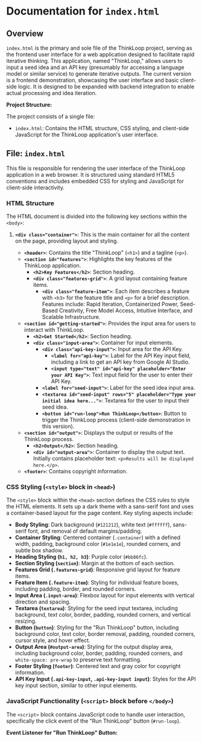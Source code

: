 # Documentation for `index.html`

## Overview

`index.html` is the primary and sole file of the ThinkLoop project, serving as the frontend user interface for a web application designed to facilitate rapid iterative thinking. This application, named "ThinkLoop," allows users to input a seed idea and an API key (presumably for accessing a language model or similar service) to generate iterative outputs. The current version is a frontend demonstration, showcasing the user interface and basic client-side logic. It is designed to be expanded with backend integration to enable actual processing and idea iteration.

**Project Structure:**

The project consists of a single file:

-   `index.html`: Contains the HTML structure, CSS styling, and client-side JavaScript for the ThinkLoop application's user interface.

## File: `index.html`

This file is responsible for rendering the user interface of the ThinkLoop application in a web browser. It is structured using standard HTML5 conventions and includes embedded CSS for styling and JavaScript for client-side interactivity.

### HTML Structure

The HTML document is divided into the following key sections within the `<body>`:

1.  **`<div class="container">`**: This is the main container for all the content on the page, providing layout and styling.

    -   **`<header>`**: Contains the title "ThinkLoop" (`<h1>`) and a tagline (`<p>`).
    -   **`<section id="features">`**: Highlights the key features of the ThinkLoop application.
        -   **`<h2>Key Features</h2>`**: Section heading.
        -   **`<div class="features-grid">`**: A grid layout containing feature items.
            -   **`<div class="feature-item">`**: Each item describes a feature with `<h3>` for the feature title and `<p>` for a brief description. Features include: Rapid Iteration, Containerized Power, Seed-Based Creativity, Free Model Access, Intuitive Interface, and Scalable Infrastructure.
    -   **`<section id="getting-started">`**: Provides the input area for users to interact with ThinkLoop.
        -   **`<h2>Get Started</h2>`**: Section heading.
        -   **`<div class="input-area">`**: Container for input elements.
            -   **`<div class="api-key-input">`**: Input area for the API Key.
                -   **`<label for="api-key">`**: Label for the API Key input field, including a link to get an API key from Google AI Studio.
                -   **`<input type="text" id="api-key" placeholder="Enter your API Key">`**: Text input field for the user to enter their API Key.
            -   **`<label for="seed-input">`**: Label for the seed idea input area.
            -   **`<textarea id="seed-input" rows="5" placeholder="Type your initial idea here...">`**: Textarea for the user to input their seed idea.
            -   **`<button id="run-loop">Run ThinkLoop</button>`**: Button to trigger the ThinkLoop process (client-side demonstration in this version).
    -   **`<section id="output">`**: Displays the output or results of the ThinkLoop process.
        -   **`<h2>Output</h2>`**: Section heading.
        -   **`<div id="output-area">`**: Container to display the output text. Initially contains placeholder text: `<p>Results will be displayed here.</p>`.
    -   **`<footer>`**: Contains copyright information.

### CSS Styling (`<style>` block in `<head>`)

The `<style>` block within the `<head>` section defines the CSS rules to style the HTML elements. It sets up a dark theme with a sans-serif font and uses a container-based layout for the page content. Key styling aspects include:

-   **Body Styling**: Dark background (`#121212`), white text (`#ffffff`), sans-serif font, and removal of default margins/padding.
-   **Container Styling**: Centered container (`.container`) with a defined width, padding, background color (`#1e1e1e`), rounded corners, and subtle box shadow.
-   **Heading Styling (`h1, h2, h3`)**: Purple color (`#bb86fc`).
-   **Section Styling (`section`)**: Margin at the bottom of each section.
-   **Features Grid (`.features-grid`)**: Responsive grid layout for feature items.
-   **Feature Item (`.feature-item`)**: Styling for individual feature boxes, including padding, border, and rounded corners.
-   **Input Area (`.input-area`)**: Flexbox layout for input elements with vertical direction and spacing.
-   **Textarea (`textarea`)**: Styling for the seed input textarea, including background, text color, border, padding, rounded corners, and vertical resizing.
-   **Button (`button`)**: Styling for the "Run ThinkLoop" button, including background color, text color, border removal, padding, rounded corners, cursor style, and hover effect.
-   **Output Area (`#output-area`)**: Styling for the output display area, including background color, border, padding, rounded corners, and `white-space: pre-wrap` to preserve text formatting.
-   **Footer Styling (`footer`)**: Centered text and gray color for copyright information.
-   **API Key Input (`.api-key-input`, `.api-key-input input`)**: Styles for the API key input section, similar to other input elements.

### JavaScript Functionality (`<script>` block before `</body>`)

The `<script>` block contains JavaScript code to handle user interaction, specifically the click event of the "Run ThinkLoop" button (`#run-loop`).

**Event Listener for "Run ThinkLoop" Button:**
